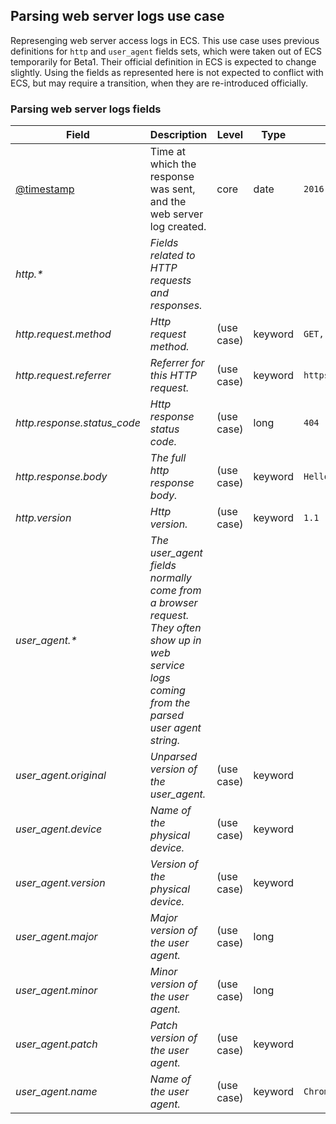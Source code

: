 ## Parsing web server logs use case

Represenging web server access logs in ECS.
This use case uses previous definitions for `http` and `user_agent` fields sets, which were taken out of ECS temporarily for Beta1. Their official definition in ECS is expected to change slightly.
Using the fields as represented here is not expected to conflict with ECS, but may require a transition, when they are re-introduced officially.

### <a name="web-logs"></a> Parsing web server logs fields


| Field  | Description  | Level  | Type  | Example  |
|---|---|---|---|---|
| [@timestamp](https://github.com/elastic/ecs#@timestamp)  | Time at which the response was sent, and the web server log created. | core | date | `2016-05-23T08:05:34.853Z` |
| <a name="http.&ast;"></a>*http.&ast;* | *Fields related to HTTP requests and responses.<br/>* |  |  |  |
| <a name="http.request.method"></a>*http.request.method* | *Http request method.* | (use case) | keyword | `GET, POST, PUT` |
| <a name="http.request.referrer"></a>*http.request.referrer* | *Referrer for this HTTP request.* | (use case) | keyword | `https://blog.example.com/` |
| <a name="http.response.status_code"></a>*http.response.status_code* | *Http response status code.* | (use case) | long | `404` |
| <a name="http.response.body"></a>*http.response.body* | *The full http response body.* | (use case) | keyword | `Hello world` |
| <a name="http.version"></a>*http.version* | *Http version.* | (use case) | keyword | `1.1` |
| <a name="user_agent.&ast;"></a>*user_agent.&ast;* | *The user_agent fields normally come from a browser request. They often show up in web service logs coming from the parsed user agent string.<br/>* |  |  |  |
| <a name="user_agent.original"></a>*user_agent.original* | *Unparsed version of the user_agent.* | (use case) | keyword |  |
| <a name="user_agent.device"></a>*user_agent.device* | *Name of the physical device.* | (use case) | keyword |  |
| <a name="user_agent.version"></a>*user_agent.version* | *Version of the physical device.* | (use case) | keyword |  |
| <a name="user_agent.major"></a>*user_agent.major* | *Major version of the user agent.* | (use case) | long |  |
| <a name="user_agent.minor"></a>*user_agent.minor* | *Minor version of the user agent.* | (use case) | long |  |
| <a name="user_agent.patch"></a>*user_agent.patch* | *Patch version of the user agent.* | (use case) | keyword |  |
| <a name="user_agent.name"></a>*user_agent.name* | *Name of the user agent.* | (use case) | keyword | `Chrome` |



